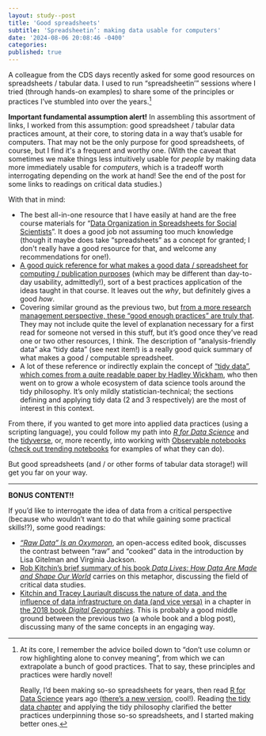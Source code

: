 ```yaml
---
layout: study--post
title: 'Good spreadsheets'
subtitle: 'Spreadsheetin’: making data usable for computers'
date: '2024-08-06 20:08:46 -0400'
categories:
published: true
---
```


A colleague from the CDS days recently asked for some good resources on spreadsheets / tabular data. I used to run “spreadsheetin’” sessions where I tried (through hands-on examples) to share some of the principles or practices I’ve stumbled into over the years.[^backstory] 

[^backstory]:
	At its core, I remember the advice boiled down to “don’t use column or row highlighting alone to convey meaning”, from which we can extrapolate a bunch of good practices. That to say, these principles and practices were hardly novel!
	
	Really, I’d been making so-so spreadsheets for years, then read [R for Data Science](https://r4ds.had.co.nz) years ago ([there’s a new version](https://r4ds.hadley.nz), cool!). Reading [the tidy data chapter](https://r4ds.had.co.nz/tidy-data.html) and applying the tidy philosophy clarified the better practices underpinning those so-so spreadsheets, and I started making better ones.


**Important fundamental assumption alert!** In assembling this assortment of links, I worked from this assumption: good spreadsheet / tabular data practices amount, at their core, to storing data in a way that’s usable for computers. That may not be the only purpose for good spreadsheets, of course, but I find it's a frequent and worthy one. (With the caveat that sometimes we make things less intuitively usable for _people_ by making data more immediately usable for _computers_, which is a tradeoff worth interrogating depending on the work at hand! See the end of the post for some links to readings on critical data studies.)

With that in mind:

- The best all-in-one resource that I have easily at hand are the free course materials for “[Data Organization in Spreadsheets for Social Scientists](https://datacarpentry.org/spreadsheets-socialsci/)”. It does a good job not assuming too much knowledge (though it maybe does take “spreadsheets” as a concept for granted; I don't really have a good resource for that, and welcome any recommendations for one!).
- [A good quick reference for what makes a good data / spreadsheet for computing / publication purposes](http://www.clean-sheet.org) (which may be different than day-to-day usability, admittedly!), sort of a best practices application of the ideas taught in that course. It leaves out the _why_, but definitely gives a good _how_.
- Covering similar ground as the previous two, but [from a more research management perspective, these “good enough practices” are truly that](https://journals.plos.org/ploscompbiol/article?id=10.1371/journal.pcbi.1005510#sec004). They may not include quite the level of explanation necessary for a first read for someone not versed in this stuff, but it’s good once they've read one or two other resources, I think. The description of “analysis-friendly data” aka “tidy data” (see next item!) is a really good quick summary of what makes a good / computable spreadsheet.
- A lot of these reference or indirectly explain the concept of [“tidy data”, which comes from a quite readable paper by Hadley Wickham](https://vita.had.co.nz/papers/tidy-data.pdf), who then went on to grow a whole ecosystem of data science tools around the tidy philosophy. It’s only mildly statistician-technical; the sections defining and applying tidy data (2 and 3 respectively) are the most of interest in this context.

From there, if you wanted to get more into applied data practices (using a scripting language), you could follow my path into [_R for Data Science_](https://r4ds.hadley.nz) and the [tidyverse](https://www.tidyverse.org), or, more recently, into working with [Observable notebooks](https://observablehq.com/documentation/notebooks/) ([check out trending notebooks](https://observablehq.com/trending) for examples of what they can do).

But good spreadsheets (and / or other forms of tabular data storage!) will get you far on your way.

***

**BONUS CONTENT!!**

If you’d like to interrogate the idea of data from a critical perspective (because who wouldn’t want to do that while gaining some practical skills!?), some good readings:

- [_“Raw Data” Is an Oxymoron_](https://direct.mit.edu/books/edited-volume/3992/Raw-Data-Is-an-Oxymoron), an open-access edited book, discusses the contrast between “raw” and “cooked” data in the introduction by Lisa Gitelman and Virginia Jackson.
- [Rob Kitchin’s brief summary of his book _Data Lives: How Data Are Made and Shape Our World_](https://www.transformingsociety.co.uk/2021/02/09/telling-data-stories-narrating-how-data-are-cooked-and-consumed/) carries on this metaphor, discussing the field of critical data studies.
- [Kitchin and Tracey Lauriault discuss the nature of data, and the influence of data infrastructure on data (and vice versa)](https://kitchin.org/wp-content/uploads/2019/04/DG-Ch-8-preprint.pdf) in a chapter in [the 2018 book _Digital Geographies_](https://uk.sagepub.com/en-gb/eur/digital-geographies/book258271#description). This is probably a good middle ground between the previous two (a whole book and a blog post), discussing many of the same concepts in an engaging way.